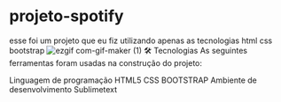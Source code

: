 # projeto-spotify
esse foi um projeto que eu fiz utilizando apenas as tecnologias html css bootstrap
![ezgif com-gif-maker (1)](https://user-images.githubusercontent.com/87415615/170851045-249d28d0-3c70-4925-ba7a-bf82f2ae5842.gif)
🛠 Tecnologias
As seguintes ferramentas foram usadas na construção do projeto:

Linguagem de programação
HTML5 CSS BOOTSTRAP
Ambiente de desenvolvimento
Sublimetext
